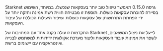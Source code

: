 Starknet גרסה 0.15.0 תאפשר טיפול טוב יותר בעסקאות שנכשלו. במיוחד, השימוש בסיירה להוכחת עסקאות כושלות. תוספת זו מבטיחה חווית רשת אמינה וחזקה יותר על ידי הפחתת התרחשותן של עסקאות כושלות ושיפור היעילות הכוללת של עיבוד העסקאות.

התקדמות זו עולה בקנה אחד עם המחויבות של Starknet לייעל את ניצול המשאבים, לשפר את אמינות עיבוד העסקאות וליצור מערכת אקולוגית ידידותית למשתמש לבנייה ואינטראקציה עם יישומים ברשת.